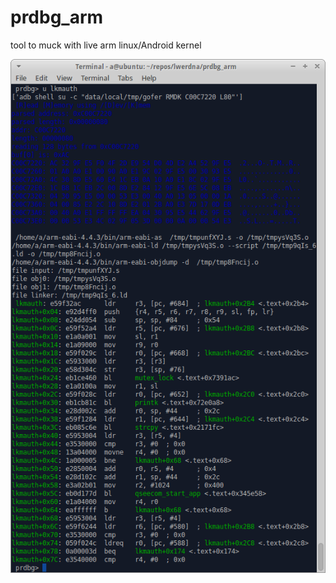 # prdbg_arm
tool to muck with live arm linux/Android kernel

![screenshot](misc/screenshot.png?raw=true "screenshot")
